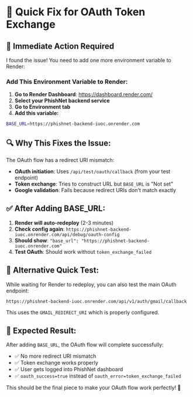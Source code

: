 # 🔧 Quick Fix for OAuth Token Exchange

## 🚨 **Immediate Action Required**

I found the issue! You need to add one more environment variable to Render:

### **Add This Environment Variable to Render:**

1. **Go to Render Dashboard**: https://dashboard.render.com/
2. **Select your PhishNet backend service**
3. **Go to Environment tab**
4. **Add this variable:**

```bash
BASE_URL=https://phishnet-backend-iuoc.onrender.com
```

## 🔍 **Why This Fixes the Issue:**

The OAuth flow has a redirect URI mismatch:
- **OAuth initiation**: Uses `/api/test/oauth/callback` (from your test endpoint)
- **Token exchange**: Tries to construct URL but `BASE_URL` is "Not set"
- **Google validation**: Fails because redirect URIs don't match exactly

## ✅ **After Adding BASE_URL:**

1. **Render will auto-redeploy** (2-3 minutes)
2. **Check config again**: `https://phishnet-backend-iuoc.onrender.com/api/debug/oauth-config`
3. **Should show**: `"base_url": "https://phishnet-backend-iuoc.onrender.com"`
4. **Test OAuth**: Should work without `token_exchange_failed`

## 🎯 **Alternative Quick Test:**

While waiting for Render to redeploy, you can also test the main OAuth endpoint:
```
https://phishnet-backend-iuoc.onrender.com/api/v1/auth/gmail/callback
```

This uses the `GMAIL_REDIRECT_URI` which is properly configured.

## 🔮 **Expected Result:**

After adding `BASE_URL`, the OAuth flow will complete successfully:
- ✅ No more redirect URI mismatch
- ✅ Token exchange works properly  
- ✅ User gets logged into PhishNet dashboard
- ✅ `oauth_success=true` instead of `oauth_error=token_exchange_failed`

This should be the final piece to make your OAuth flow work perfectly! 🎉